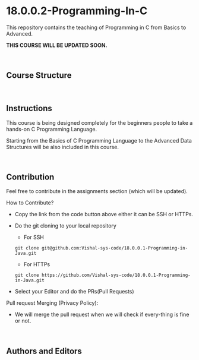 # 18.0.0.2-Programming-In-C

This repository contains the teaching of Programming in C from Basics to Advanced.

**THIS COURSE WILL BE UPDATED SOON.**

<br>

## Course Structure

<br>

## Instructions

This course is being designed completely for the beginners people to take a hands-on C Programming Language.

Starting from the Basics of C Programming Language to the Advanced Data Structures will be also included in this course.

<br>

## Contribution

Feel free to contribute in the assignments section (which will be updated). 

How to Contribute? <br>
    
* Copy the link from the code button above either it can be SSH or HTTPs.
* Do the git cloning to your local repository

    * For SSH 
    ```
    git clone git@github.com:Vishal-sys-code/18.0.0.1-Programming-in-Java.git
    ```

    * For HTTPs 
    ```
    git clone https://github.com/Vishal-sys-code/18.0.0.1-Programming-in-Java.git
    ```
* Select your Editor and do the PRs(Pull Requests)

Pull request Merging (Privacy Policy): 

* We will merge the pull request when we will check if every-thing is fine or not.

<br>

## Authors and Editors
<!-- Vishal Pandey : <a href = "vishal-sys-code.github.io">vishalpandey.com</a> -->
